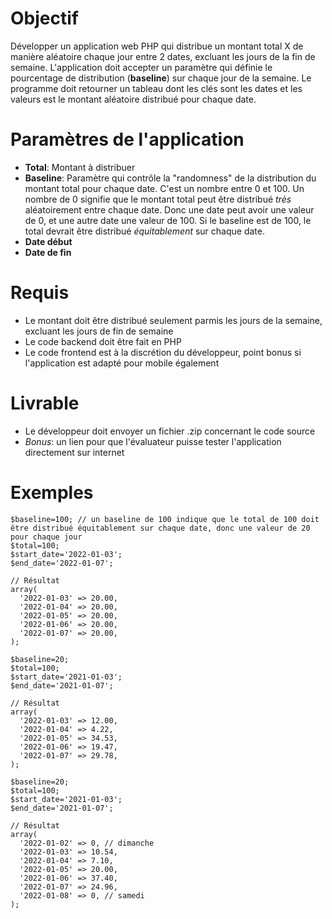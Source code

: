 # Objectif 

Développer un application web PHP qui distribue un montant total X de manière aléatoire chaque jour entre 2 dates, excluant les jours de la fin de semaine. L'application doit accepter un paramètre qui définie le pourcentage de distribution (**baseline**) sur chaque jour de la semaine. Le programme doit retourner un tableau dont les clés sont les dates et les valeurs est le montant aléatoire distribué pour chaque date.  
  
# Paramètres de l'application
- **Total**: Montant à distribuer
- **Baseline**: Paramètre qui contrôle la "randomness" de la distribution du montant total pour chaque date. C'est un nombre entre 0 et 100. Un nombre de 0 signifie que le montant total peut être distribué *très* aléatoirement entre chaque date. Donc une date peut avoir une valeur de 0, et une autre date une valeur de 100. Si le baseline est de 100, le total devrait être distribué *équitablement* sur chaque date.
- **Date début**
- **Date de fin**

# Requis
- Le montant doit être distribué seulement parmis les jours de la semaine, excluant les jours de fin de semaine
- Le code backend doit être fait en PHP
- Le code frontend est à la discrétion du développeur, point bonus si l'application est adapté pour mobile également

# Livrable
- Le développeur doit envoyer un fichier .zip concernant le code source
- *Bonus*: un lien pour que l'évaluateur puisse tester l'application directement sur internet

# Exemples
```
$baseline=100; // un baseline de 100 indique que le total de 100 doit être distribué équitablement sur chaque date, donc une valeur de 20 pour chaque jour
$total=100;
$start_date='2022-01-03';
$end_date='2022-01-07';

// Résultat
array(
  '2022-01-03' => 20.00,
  '2022-01-04' => 20.00,
  '2022-01-05' => 20.00,
  '2022-01-06' => 20.00,
  '2022-01-07' => 20.00,
);
```
```
$baseline=20;
$total=100;
$start_date='2021-01-03';
$end_date='2021-01-07';

// Résultat
array(
  '2022-01-03' => 12.00,
  '2022-01-04' => 4.22,
  '2022-01-05' => 34.53,
  '2022-01-06' => 19.47,
  '2022-01-07' => 29.78,
);
```
```
$baseline=20;
$total=100;
$start_date='2021-01-03';
$end_date='2021-01-07';

// Résultat
array(
  '2022-01-02' => 0, // dimanche
  '2022-01-03' => 10.54,
  '2022-01-04' => 7.10,
  '2022-01-05' => 20.00,
  '2022-01-06' => 37.40,
  '2022-01-07' => 24.96,
  '2022-01-08' => 0, // samedi
);
```
